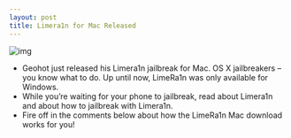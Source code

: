 ```yaml
---
layout: post
title: Limera1n for Mac Released
---
```

![img](http://media.idownloadblog.com/wp-content/uploads/2010/10/limera1n-mac.png)
* Geohot just released his Limera1n jailbreak for Mac. OS X jailbreakers – you know what to do. Up until now, LimeRa1n was only available for Windows.
* While you’re waiting for your phone to jailbreak, read about Limera1n and about how to jailbreak with Limera1n.
* Fire off in the comments below about how the LimeRa1n Mac download works for you!

